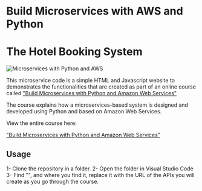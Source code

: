 # Build Microservices with AWS and Python 
# The Hotel Booking System


![Microservices with Python and AWS ](https://img-b.udemycdn.com/course/750x422/5295272_c99f_4.jpg)



This microservice code is a simple HTML and Javascript website to demonstrates the functionalities that are created as part of an online course called ["Build Microservices with Python and Amazon Web Services"](https://www.udemy.com/course/draft/5295272/?referralCode=4727A2957A33ED2E4226)


The course explains how a microservices-based system is designed and developed using Python and based on Amazon Web Services.

View the entire course here:

["Build Microservices with Python and Amazon Web Services"](https://www.udemy.com/course/draft/5295272/?referralCode=4727A2957A33ED2E4226)

## Usage

1- Clone the repository in a folder.
2- Open the folder in Visual Studio Code
3- Find "<api url here>", and where you find it, replace it with the URL of the APIs you will create as you go through the course.
